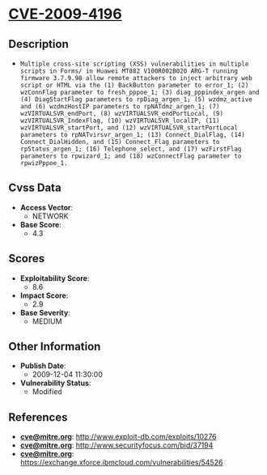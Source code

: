 
# [CVE-2009-4196](http://www.exploit-db.com/exploits/10276)

## Description

- `Multiple cross-site scripting (XSS) vulnerabilities in multiple scripts in Forms/ in Huawei MT882 V100R002B020 ARG-T running firmware 3.7.9.98 allow remote attackers to inject arbitrary web script or HTML via the (1) BackButton parameter to error_1; (2) wzConnFlag parameter to fresh_pppoe_1; (3) diag_pppindex_argen and (4) DiagStartFlag parameters to rpDiag_argen_1; (5) wzdmz_active and (6) wzdmzHostIP parameters to rpNATdmz_argen_1; (7) wzVIRTUALSVR_endPort, (8) wzVIRTUALSVR_endPortLocal, (9) wzVIRTUALSVR_IndexFlag, (10) wzVIRTUALSVR_localIP, (11) wzVIRTUALSVR_startPort, and (12) wzVIRTUALSVR_startPortLocal parameters to rpNATvirsvr_argen_1; (13) Connect_DialFlag, (14) Connect_DialHidden, and (15) Connect_Flag parameters to rpStatus_argen_1; (16) Telephone_select, and (17) wzFirstFlag parameters to rpwizard_1; and (18) wzConnectFlag parameter to rpwizPppoe_1.`

## Cvss Data

- **Access Vector**:
  - NETWORK
- **Base Score**:
  - 4.3

## Scores

- **Exploitability Score**:
  - 8.6
- **Impact Score**:
  - 2.9
- **Base Severity**:
  - MEDIUM

## Other Information

- **Publish Date**:
  - 2009-12-04 11:30:00
- **Vulnerability Status**:
  - Modified

## References

- **cve@mitre.org**: http://www.exploit-db.com/exploits/10276
- **cve@mitre.org**: http://www.securityfocus.com/bid/37194
- **cve@mitre.org**: https://exchange.xforce.ibmcloud.com/vulnerabilities/54526
